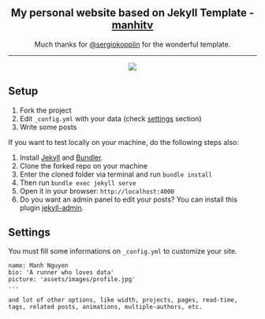 <p align="center">
    <h2 align="center">My personal website based on Jekyll Template - <a href="https://manhitv.github.io/">manhitv</a></h2>
</p>

<p align="center">Much thanks for <a href="https://github.com/sergiokopplin">@sergiokopplin</a> for the wonderful template.</p>

***

<p align="center">
    <img src="https://raw.githubusercontent.com/manhitv/manhitv.github.io/master/assets/screen-shot.png"/>
</p>

## Setup

1. Fork the project
2. Edit `_config.yml` with your data (check <a href="README.md#settings">settings</a> section)
3. Write some posts

If you want to test locally on your machine, do the following steps also:

1. Install [Jekyll](https://jekyllrb.com) and [Bundler](https://bundler.io/).
2. Clone the forked repo on your machine
3. Enter the cloned folder via terminal and run `bundle install`
4. Then run `bundle exec jekyll serve`
5. Open it in your browser: `http://localhost:4000`
6. Do you want an admin panel to edit your posts? You can install this plugin [jekyll-admin](https://jekyll.github.io/jekyll-admin/).

## Settings

You must fill some informations on `_config.yml` to customize your site.

```
name: Manh Nguyen
bio: 'A runner who loves data'
picture: 'assets/images/profile.jpg'
...

and lot of other options, like width, projects, pages, read-time, tags, related posts, animations, multiple-authors, etc.
```
